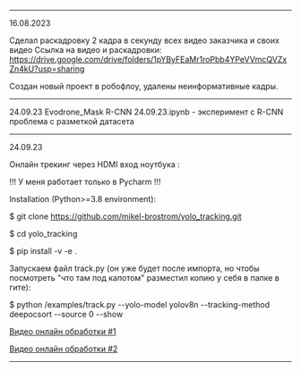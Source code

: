 ****************************************************************************************************************

16.08.2023

Сделал раскадровку 2 кадра в секунду всех видео заказчика и своих видео
Ссылка на видео и раскадровки:
https://drive.google.com/drive/folders/1pYByFEaMr1roPbb4YPeVVmcQVZxZn4kU?usp=sharing

Создан новый проект в робофлоу, удалены неинформативные кадры.

****************************************************************************************************************

24.09.23
Evodrone_Mask R-CNN 24.09.23.ipynb - эксперимент с R-CNN 
проблема с разметкой датасета

****************************************************************************************************************

24.09.23

Онлайн трекинг через HDMI вход ноутбука : 

!!! У меня работает только в Pycharm !!!

Installation (Python>=3.8 environment):

$ git clone https://github.com/mikel-brostrom/yolo_tracking.git

$ cd yolo_tracking

$ pip install -v -e .

Запускаем файл track.py (он уже будет после импорта, но чтобы посмотреть "что там под капотом"  разместил копию у себя в папке в гите):

$ python /examples/track.py --yolo-model yolov8n --tracking-method deepocsort --source 0 --show

[Видео онлайн обработки #1](https://drive.google.com/file/d/1Y93U_Ws8IV3epZwKx_TFD-FvJJWxc5lh/view?usp=sharing)

[Видео онлайн обработки #2](https://drive.google.com/file/d/1zTZdVtxysBqSu05_fbO1UcQKgyE5hqWU/view?usp=sharing)

****************************************************************************************************************



